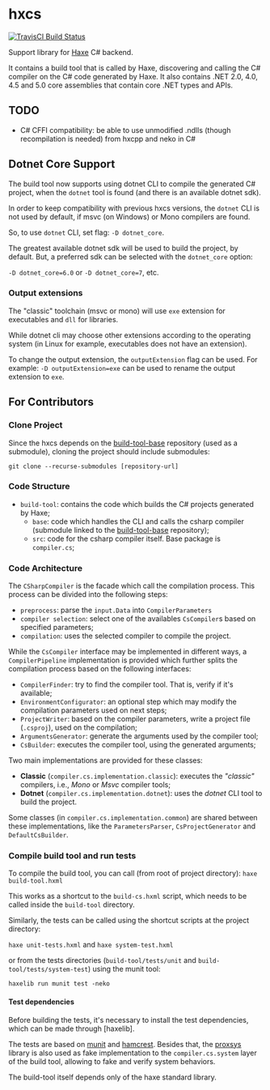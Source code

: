 # hxcs

[![TravisCI Build Status](https://travis-ci.org/HaxeFoundation/hxcs.svg?branch=master)](https://travis-ci.org/HaxeFoundation/hxcs)

Support library for [Haxe](https://github.com/HaxeFoundation/haxe) C# backend.

It contains a build tool that is called by Haxe, discovering and calling the C# compiler on the C# code generated by Haxe. It also contains .NET 2.0, 4.0, 4.5 and 5.0 core assemblies that contain core .NET types and APIs.

## TODO
 * C# CFFI compatibility: be able to use unmodified .ndlls (though recompilation is needed) from hxcpp and neko in C#

## Dotnet Core Support

The build tool now supports using dotnet CLI to compile the generated C# project,
when the `dotnet` tool is found (and there is an available dotnet sdk).

In order to keep compatibility with previous hxcs versions, the `dotnet` CLI is not used by default, if msvc (on Windows) or Mono compilers are found.

So, to use `dotnet` CLI, set flag: `-D dotnet_core`.

The greatest available dotnet sdk will be used to build the project, by default.
But, a preferred sdk can be selected with the `dotnet_core` option:

`-D dotnet_core=6.0` or `-D dotnet_core=7`, etc.

### Output extensions

The "classic" toolchain (msvc or mono) will use `exe` extension for executables and `dll` for libraries.

While dotnet cli may choose other extensions according to the operating system (in Linux for example, executables does not have an extension).

To change the output extension, the `outputExtension` flag can be used.
For example: `-D outputExtension=exe` can be used to rename the output extension to `exe`.

## For Contributors

### Clone Project

Since the hxcs depends on the [build-tool-base] repository (used as a submodule),
cloning the project should include submodules:

`git clone --recurse-submodules [repository-url]`


### Code Structure

* `build-tool`: contains the code which builds the C# projects generated by Haxe;
    * `base`: code which handles the CLI and calls the csharp compiler (submodule linked to the [build-tool-base] repository);
    * `src`: code for the csharp compiler itself. Base package is `compiler.cs`;

[build-tool-base]: https://github.com/waneck/build-tool-base

### Code Architecture

The `CSharpCompiler` is the facade which call the compilation process.
This process can be divided into the following steps:

* `preprocess`: parse the `input.Data` into `CompilerParameters`
* `compiler selection`: select one of the availables `CsCompiler`s based on specified parameters;
* `compilation`: uses the selected compiler to compile the project.

While the `CsCompiler` interface may be implemented in different ways,
a `CompilerPipeline` implementation is provided which further splits the compilation
process based on the following interfaces:

* `CompilerFinder`: try to find the compiler tool. That is, verify if it's available;
* `EnvironmentConfigurator`: an optional step which may modify the compilation parameters used on next steps;
* `ProjectWriter`: based on the compiler parameters, write a project file (`.csproj`), used on the compilation;
* `ArgumentsGenerator`: generate the arguments used by the compiler tool;
* `CsBuilder`: executes the compiler tool, using the generated arguments;

Two main implementations are provided for these classes:

* **Classic** (`compiler.cs.implementation.classic`): executes the _"classic"_ compilers, i.e., _Mono_ or _Msvc_ compiler tools;
* **Dotnet** (`compiler.cs.implementation.dotnet`): uses the _dotnet_ CLI tool to build the project.

Some classes (in `compiler.cs.implementation.common`) are shared between these implementations, like the `ParametersParser`, `CsProjectGenerator` and `DefaultCsBuilder`.

### Compile build tool and run tests

To compile the build tool, you can call (from root of project directory):
    `haxe build-tool.hxml`

This works as a shortcut to the `build-cs.hxml` script, which needs to be called inside the `build-tool` directory.

Similarly, the tests can be called using the shortcut scripts at the project directory:

`haxe unit-tests.hxml` and `haxe system-test.hxml`

or from the tests directories (`build-tool/tests/unit` and `build-tool/tests/system-test`)
using the munit tool:

`haxelib run munit test -neko`

#### Test dependencies

Before building the tests, it's necessary to install the test dependencies, which can be made through [haxelib].

The tests are based on [munit] and [hamcrest].
Besides that, the [proxsys] library is also used
as fake implementation to the `compiler.cs.system` layer of the build tool,
allowing to fake and verify system behaviors.

The build-tool itself depends only of the haxe standard library.

[munit]: https://lib.haxe.org/p/munit
[hamcrest]: https://lib.haxe.org/p/hamcrest
[proxsys]: https://lib.haxe.org/p/proxsys
